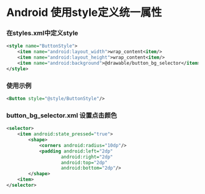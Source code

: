 ﻿# Android 使用style定义统一属性

### 在styles.xml中定义style

```xml
<style name="ButtonStyle">
    <item name="android:layout_width">wrap_content<item/>
    <item name="android:layout_height">wrap_content<item/>
    <item name="android:background">@drawable/button_bg_selector</item>
</style>
```

### 使用示例 

```xml
<Button style="@style/ButtonStyle"/>
```

### button_bg_selector.xml 设置点击颜色

```xml
<selector>
    <item android:state_pressed="true">
        <shape>
            <corners android:radius="10dp"/>
            <padding android:left="2dp"
                    android:right="2dp"
                    android:top="2dp"
                    android:bottom="2dp"/>
        </shape>
    <item>
</selector>
```
